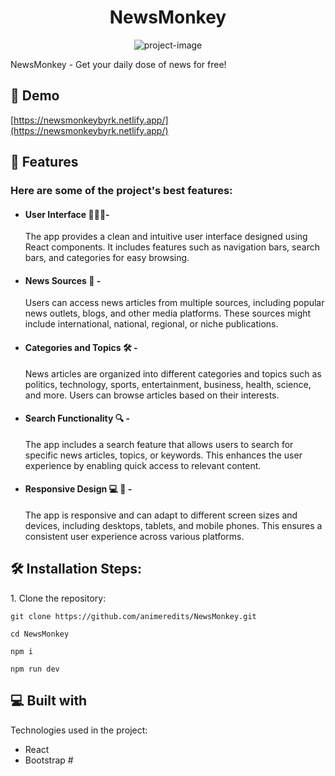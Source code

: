 <h1 align="center" id="title">NewsMonkey</h1>

<p align="center"><img src="https://socialify.git.ci/animeredits/NewsMonkey/image?description=1&descriptionEditable=NewsMonkey%20-%20Get%20your%20daily%20dose%20of%20news%20for%20free!&logo=https%3A%2F%2Fupload.wikimedia.org%2Fwikipedia%2Fcommons%2Fthumb%2F3%2F30%2FReact_Logo_SVG.svg%2F1024px-React_Logo_SVG.svg.png&name=1&pattern=Circuit%20Board&theme=Dark" alt="project-image"></p>

<p id="description">NewsMonkey - Get your daily dose of news for free!</p>

<h2>🚀 Demo</h2>

[https://newsmonkeybyrk.netlify.app/](https://newsmonkeybyrk.netlify.app/)
  
<h2>🧐 Features</h2>

<h3> Here are some of the project's best features:</h3>

*   <h4> User Interface 👨🏻‍💻- </h4>
    The app provides a clean and intuitive user interface designed using React components. It includes features such as navigation bars, search bars, and categories for easy browsing.
*  <h4> News Sources 📰 -</h4> 
    Users can access news articles from multiple sources, including popular news outlets, blogs, and other media platforms. These sources might include international, national, regional, or niche publications.
*  <h4> Categories and Topics 🛠️ - </h4>
    News articles are organized into different categories and topics such as politics, technology, sports, entertainment, business, health, science, and more. Users can browse articles based on their interests.
*  <h4> Search Functionality 🔍 -</h4>
     The app includes a search feature that allows users to search for specific news articles, topics, or keywords. This enhances the user experience by enabling quick access to relevant content.
*  <h4>Responsive Design 💻 📲 - </h4> 
    The app is responsive and can adapt to different screen sizes and devices, including desktops, tablets, and mobile phones. This ensures a consistent user experience across various platforms.


<h2>🛠️ Installation Steps:</h2>

<p>1. Clone the repository:</p>

```
git clone https://github.com/animeredits/NewsMonkey.git
```

```
cd NewsMonkey
```

```
npm i
```

```
npm run dev
```

<h2>💻 Built with</h2>

Technologies used in the project:

*   React
*   Bootstrap
#  
 
 
